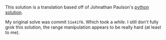 This solution is a translation based off of Johnathan Paulson's [python solution](https://youtu.be/iqTopXV13LE?si=Mvcbc2JFKujNz-w5).

My original solve was commit `51e41f6`. Which took a _while_. I still don't fully grok this solution, the range
manipulation appears to be really hard (at least to me).
